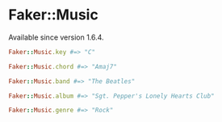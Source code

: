 # Faker::Music

Available since version 1.6.4.

```ruby
Faker::Music.key #=> "C"

Faker::Music.chord #=> "Amaj7"

Faker::Music.band #=> "The Beatles"

Faker::Music.album #=> "Sgt. Pepper's Lonely Hearts Club"

Faker::Music.genre #=> "Rock"
```
